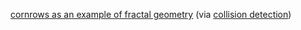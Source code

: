 ---
layout: post
wordpress_id: 75
wordpress_url: http://noesbueno.com/archives/75
date: '2006-02-23 17:29:51 -0600'
date_gmt: '2006-02-23 22:29:51 -0600'
body: |
  <p><a href="http://diac.cpsr.org/cgi-bin/diac02/pattern.cgi/public?pattern_id=494">cornrows as an example of fractal geometry</a> <span class="via">(via <a href="http://www.collisiondetection.net/">collision detection</a>)</span></p>
---